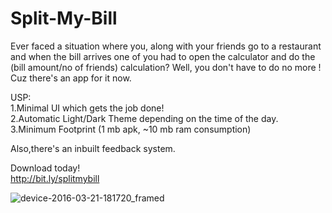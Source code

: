 # Split-My-Bill
Ever faced a situation where you, along with your friends go to a restaurant and when the bill arrives one of you had to open the calculator and do the (bill amount/no of friends) calculation? Well, you don't have to do no more ! Cuz there's an app for it now.

USP:  
1.Minimal UI which gets the job done!  
2.Automatic Light/Dark Theme depending on the time of the day.  
3.Minimum Footprint (1 mb apk, ~10 mb ram consumption)  

Also,there's an inbuilt feedback system.

Download today!  
http://bit.ly/splitmybill

![device-2016-03-21-181720_framed](https://cloud.githubusercontent.com/assets/7782134/13919208/18e3f6c6-ef92-11e5-9600-16b2a2287760.png)

